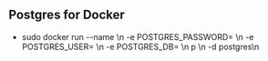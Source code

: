 ## Postgres for Docker
- sudo docker run --name <name-container> \\n    -e POSTGRES_PASSWORD= <password> \\n    -e POSTGRES_USER=<user> \\n    -e POSTGRES_DB=<name-db> \\n   p<port> \\n    -d postgres\n